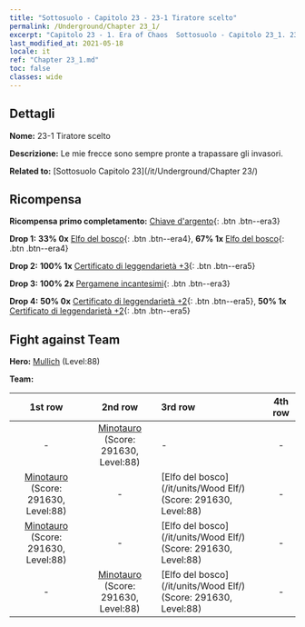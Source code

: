 ```yaml
---
title: "Sottosuolo - Capitolo 23 - 23-1 Tiratore scelto"
permalink: /Underground/Chapter 23_1/
excerpt: "Capitolo 23 - 1. Era of Chaos  Sottosuolo - Capitolo 23_1. 23-1 Tiratore scelto"
last_modified_at: 2021-05-18
locale: it
ref: "Chapter 23_1.md"
toc: false
classes: wide
---
```


## Dettagli

 **Nome:** 23-1 Tiratore scelto

 **Descrizione:** Le mie frecce sono sempre pronte a trapassare gli invasori.

 **Related to:** [Sottosuolo Capitolo 23](/it/Underground/Chapter 23/)

## Ricompensa

 **Ricompensa primo completamento:** [Chiave d'argento](/ItemsIT/con_693/){: .btn .btn--era3}

 **Drop 1:** **33% 0x** [Elfo del bosco](/ItemsIT/unt_201/){: .btn .btn--era4}, **67% 1x** [Elfo del bosco](/ItemsIT/unt_201/){: .btn .btn--era4}

 **Drop 2:** **100% 1x** [Certificato di leggendarietà +3](/ItemsIT/mat_88/){: .btn .btn--era5}

 **Drop 3:** **100% 2x** [Pergamene incantesimi](/ItemsIT/con_694/){: .btn .btn--era3}

 **Drop 4:** **50% 0x** [Certificato di leggendarietà +2](/ItemsIT/mat_81/){: .btn .btn--era5}, **50% 1x** [Certificato di leggendarietà +2](/ItemsIT/mat_81/){: .btn .btn--era5}


## Fight against Team
 **Hero:** [Mullich](/it/heroes/Mullich/) (Level:88)

 **Team:**


  | 1st row | 2nd row | 3rd row | 4th row |
  |:----:|:----:|:----|:----:|
  | - | [Minotauro](/it/units/Minotaur/) (Score: 291630, Level:88)  | - | - |
  | [Minotauro](/it/units/Minotaur/) (Score: 291630, Level:88)  | - | [Elfo del bosco](/it/units/Wood Elf/) (Score: 291630, Level:88)  | - |
  | [Minotauro](/it/units/Minotaur/) (Score: 291630, Level:88)  | - | [Elfo del bosco](/it/units/Wood Elf/) (Score: 291630, Level:88)  | - |
  | - | [Minotauro](/it/units/Minotaur/) (Score: 291630, Level:88)  | [Elfo del bosco](/it/units/Wood Elf/) (Score: 291630, Level:88)  | - |


